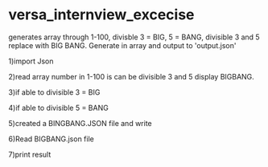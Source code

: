 # versa_internview_excecise
generates array through 1-100, divisble 3 = BIG, 5 =  BANG, divisible 3 and 5 replace with BIG BANG. Generate in array and output to 'output.json'

1)import Json 

2)read array number in 1-100 is can be divisible 3 and 5 display BIGBANG.

3)if able to divisible 3 = BIG

4)if able to divisible 5 = BANG

5)created a BINGBANG.JSON file and write

6)Read BIGBANG.json file 

7)print result

